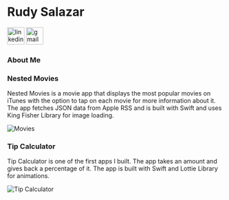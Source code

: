# Rudy Salazar #  
[<img src='https://cdn.jsdelivr.net/npm/simple-icons@3.0.1/icons/linkedin.svg' alt='linkedin' height='40'>](https://www.linkedin.com/in/rodolfo-salazar-083981122/) [<img src='https://cdn.jsdelivr.net/npm/simple-icons@3.0.1/icons/gmail.svg' alt='gmail' height='40'>](mailto:Rodolfo.salazar.544@my.csun.edu)  


### About Me ###  


### Nested Movies ###  
Nested Movies is a movie app that displays the most popular movies on iTunes with the option to tap on each movie for more information about it. The app fetches JSON data from Apple RSS and is built with Swift and uses King Fisher Library for image loading.  

![Movies](https://media.giphy.com/media/ayr58ZqINoTmhHTasa/giphy.gif)

### Tip Calculator ###  

Tip Calculator is one of the first apps I built. The app takes an amount and gives back a percentage of it. The app is built with Swift and Lottie Library for animations.

![Tip Calculator](https://media.giphy.com/media/BXbwJW0LuzmloL0nX7/giphy.gif)

<!--
**Rudy-Salazar/Rudy-Salazar** is a ✨ _special_ ✨ repository because its `README.md` (this file) appears on your GitHub profile.

 



-->
